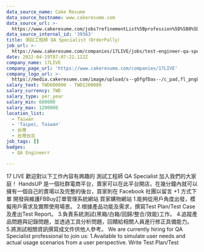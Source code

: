 ```yaml
---
data_source_name: Cake Resume
data_source_hostname: www.cakeresume.com
data_source_url: >-
  https://www.cakeresume.com/jobs?refinementList%5Bprofession%5D%5B0%5D=engineering_qa-engineer&refinementList%5Bsalary_currency%5D=TWD&range%5Bsalary_range%5D%5Bmin%5D=800096
data_source_internal_id: '39363'
title: 測試工程師 QA Specialist（OrderPally）
job_url: >-
  https://www.cakeresume.com/companies/17LIVE/jobs/test-engineer-qa-specialist-orderpally
date: 2022-04-19T07:07:22.122Z
company_name: 17LIVE
company_page_url: 'https://www.cakeresume.com/companies/17LIVE'
company_logo_url: >-
  https://media.cakeresume.com/image/upload/s--gOfgfDas--/c_pad,fl_png8,h_200,w_200/v1631242029/bepr2auigdsmabtbodig.png
salary_text: TWD600000 - TWD1200000
salary_currency: TWD
salary_type: per_year
salary_min: 600000
salary_max: 1200000
location_list:
  - Taiwan
  - 'Taipei, Taiwan'
  - 台灣
  - 台灣台北
job_tags: []
badges:
  - QA Engineerr

---
```


17 LIVE 歡迎對以下工作內容有興趣的 測試工程師 QA Specialist 加入我們的大家庭！ HandsUP 是一個社群電商平台，賣家可以在此平台開店，在幾分鐘內就可以擁有一個自己的賣場以及完整的後台，買家則在 Facebook 社團以留言 +1 方式下單 開發與維護FBBuy訂單管理系統網站 買家購物網站 1.能夠從用戶角度出發，模擬用戶需求及實際使用場景。 2.根據產品功能及需求，撰寫Test Plan/Test Case及產出Test Report。 3.負責系統測試(黑箱/白箱/回歸/整合/效能)工作。 4.追蹤產品問題與記錄問題，並透過工具分析問題，回饋給相關人員進行修正具備能力。 5.將測試相關資訊撰寫成文件供他人參考。 We are currently hiring for QA Specialist professional to join us: 1.Available to simulate user needs and actual usage scenarios from a user perspective. Write Test Plan/Test